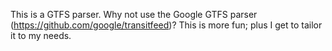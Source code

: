 This is a GTFS parser.  Why not use the Google GTFS parser
(https://github.com/google/transitfeed)?  This is more fun; plus
I get to tailor it to my needs.
